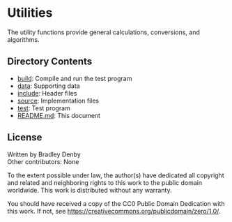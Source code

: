 # Utilities

The utility functions provide general calculations, conversions, and algorithms.

## Directory Contents

* [build](build/README.md): Compile and run the test program
* [data](data/README.md): Supporting data
* [include](include/utilities.hpp): Header files
* [source](source/utilities.cpp): Implementation files
* [test](test/test-utilities.cpp): Test program
* [README.md](README.md): This document

## License

Written by Bradley Denby  
Other contributors: None

To the extent possible under law, the author(s) have dedicated all copyright and
related and neighboring rights to this work to the public domain worldwide. This
work is distributed without any warranty.

You should have received a copy of the CC0 Public Domain Dedication with this
work. If not, see <https://creativecommons.org/publicdomain/zero/1.0/>.
